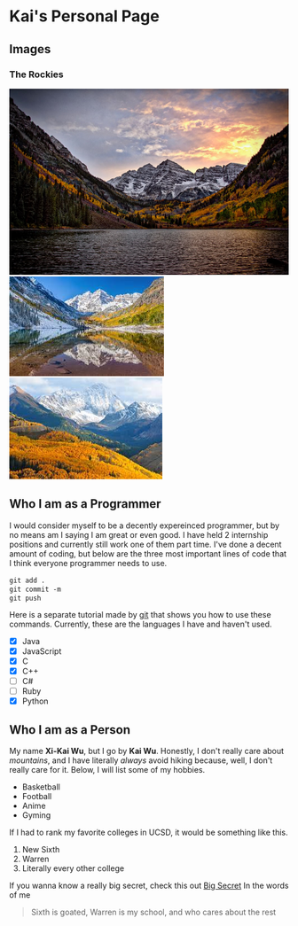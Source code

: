 # Kai's Personal Page
## Images
### The Rockies
![This is the first image of the Rockies](Rockies1.jpg)
![This is the second image of the Rockies](Rockies2.jpg)
![This is the third image of the Rockies](Rockies3.jpg)
## Who I am as a Programmer  
I would consider myself to be a decently expereinced programmer, but by no means am I saying I am great or even good.  I have held 2 internship positions and currently still work one of them part time.  I've done a decent amount of coding, but below are the three most important lines of code that I think everyone programmer needs to use.
```
git add .
git commit -m
git push
```
Here is a separate tutorial made by [git](https://guides.github.com/activities/hello-world/) that shows you how to use these commands.
Currently, these are the languages I have and haven't used.
- [x] Java
- [X] JavaScript
- [X] C
- [X] C++
- [ ] C#
- [ ] Ruby
- [X] Python
## Who I am as a Person
My name **Xi-Kai Wu**, but I go by **Kai Wu**.  Honestly, I don't really care about *mountains*, and I have
literally *always* avoid hiking because, well, I don't really care for it.  Below, I will list some of my
hobbies.
- Basketball
- Football
- Anime
- Gyming


If I had to rank my favorite colleges in UCSD, it would be something like this.
1. New Sixth
2. Warren
3. Literally every other college


If you wanna know a really big secret, check this out [Big Secret](Secret.md)
In the words of me
>Sixth is goated, Warren is my school, and who cares about the rest
